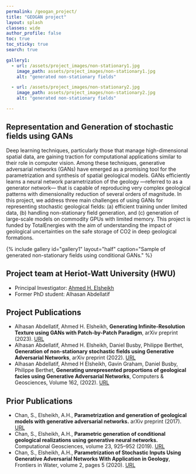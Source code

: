 ```yaml
---
permalink: /geogan_project/
title: "GEOGAN project"
layout: splash
classes: wide
author_profile: false
toc: true
toc_sticky: true
search: true

gallery1:
  - url: /assets/project_images/non-stationary1.jpg
    image_path: assets/project_images/non-stationary1.jpg
    alt: "generated non-stationary fields"

  - url: /assets/project_images/non-stationary2.jpg
    image_path: assets/project_images/non-stationary2.jpg
    alt: "generated non-stationary fields"

---
```

## Representation and Generation of stochastic fields using GANs
Deep learning techniques, particularly those that manage high-dimensional spatial data, are gaining traction for computational applications similar to their role in computer vision. Among these techniques, generative adversarial networks (GANs) have emerged as a promising tool for the parametrization and synthesis of spatial geological models. GANs efficiently learns a neural network parametrization of the geology —referred to as a generator network— that is capable of reproducing very complex geological patterns with dimensionality reduction of several orders of magnitude. In this project, we address three main challenges of using GANs for representing stochastic geological fields: (a) efficient training under limited data, (b) handling non-stationary field generation, and (c) generation of large-scale models on commodity GPUs with limited memory. This project is funded by TotalEnergies with the aim of understanding the impact of geological uncertainties on the safe storage of CO2 in deep geological formations.


{% include gallery id="gallery1" layout="half" caption="Sample of generated non-stationary fields using conditional GANs." %}

## Project team at Heriot-Watt University (HWU)
- Principal Investigator: [Ahmed H. Elsheikh](https://researchportal.hw.ac.uk/en/persons/ahmed-h-elsheikh)
- Former PhD student: Alhasan Abdellatif

## Project Publications
- Alhasan Abdellatif, Ahmed H. Elsheikh, **Generating Infinite-Resolution Texture using GANs with Patch-by-Patch Paradigm**,
arXiv preprint (2023). [URL](https://arxiv.org/abs/2309.02340)
- Alhasan Abdellatif, Ahmed H. Elsheikh, Daniel Busby, Philippe Berthet, **Generation of non-stationary stochastic fields using Generative Adversarial Networks**, arXiv preprint (2022). [URL](https://arxiv.org/abs/2205.05469)
- Alhasan Abdellatif, Ahmed H Elsheikh, Gavin Graham, Daniel Busby, Philippe Berthet, **Generating unrepresented proportions of geological facies using Generative Adversarial Networks**, Computers & Geosciences, Volume 162, (2022). [URL](https://doi.org/10.1016/j.cageo.2022.105085)

## Prior Publications
- Chan, S., Elsheikh, A.H., **Parametrization and generation of geological models with generative adversarial networks.** arXiv preprint (2017). [URL](https://arxiv.org/abs/1708.01810)
- Chan, S., Elsheikh, A.H., **Parametric generation of conditional geological realizations using generative neural networks.** Computational Geosciences, volume 23, 925–952 (2019). [URL](https://doi.org/10.1007/s10596-019-09850-7)
- Chan, S., Elsheikh, A.H., **Parametrization of Stochastic Inputs Using Generative Adversarial Networks With Application in Geology**, Frontiers in Water, volume 2, pages 5 (2020). [URL](https://doi.org/10.3389/frwa.2020.00005)